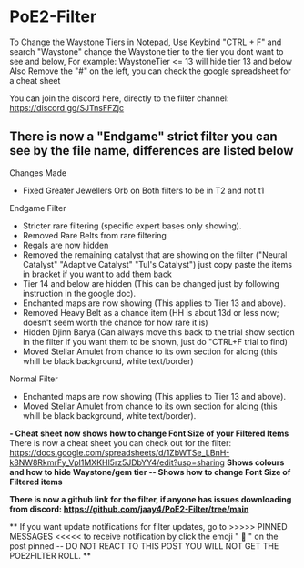 # PoE2-Filter

To Change the Waystone Tiers in Notepad, Use Keybind "CTRL + F" and search "Waystone" change the Waystone tier to the tier you dont want to see and below, For example: WaystoneTier <= 13 will hide tier 13 and below
Also Remove the "#" on the left, you can check the google spreadsheet for a cheat sheet

You can join the discord here, directly to the filter channel: https://discord.gg/SJTnsFFZjc

## There is now a "Endgame" strict filter you can see by the file name, differences are listed below

Changes Made
- Fixed Greater Jewellers Orb on Both filters to be in T2 and not t1

Endgame Filter
- Stricter rare filtering (specific expert bases only showing).
- Removed Rare Belts from rare filtering
- Regals are now hidden
- Removed the remaining catalyst that are showing on the filter ("Neural Catalyst" "Adaptive Catalyst" "Tul's Catalyst") just copy paste the items in bracket if you want to add them back
- Tier 14 and below are hidden (This can be changed just by following instruction in the google doc).
- Enchanted maps are now showing (This applies to Tier 13 and above).
- Removed Heavy Belt as a chance item (HH is about 13d or less now; doesn't seem worth the chance for how rare it is)
- Hidden Djinn Barya (Can always move this back to the trial show section in the filter if you want them to be shown, just do "CTRL+F trial to find)
- Moved Stellar Amulet from chance to its own section for alcing (this whill be black background, white text/border)

Normal Filter
- Enchanted maps are now showing (This applies to Tier 13 and above).
- Moved Stellar Amulet from chance to its own section for alcing (this whill be black background, white text/border).


**- Cheat sheet now shows how to change Font Size of your Filtered Items**
There is now a cheat sheet you can check out for the filter: 
https://docs.google.com/spreadsheets/d/1ZbWTSe_LBnH-k8NW8RkmrFy_Vpl1MXKHl5rz5JDbYY4/edit?usp=sharing
**Shows colours and how to hide Waystone/gem tier -- Shows how to change Font Size of Filtered items**

**There is now a github link for the filter, if anyone has issues downloading from discord: https://github.com/jaay4/PoE2-Filter/tree/main**

** If you want update notifications for filter updates, go to >>>>> PINNED MESSAGES <<<<< to receive notification by click the emoji " :scroll: " on the post pinned -- DO NOT REACT TO THIS POST YOU WILL NOT GET THE POE2FILTER ROLL. **
